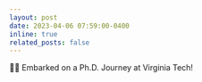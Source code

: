 ```yaml
---
layout: post
date: 2023-04-06 07:59:00-0400
inline: true
related_posts: false
---
```


:woman_student: Embarked on a Ph.D. Journey at Virginia Tech! 
